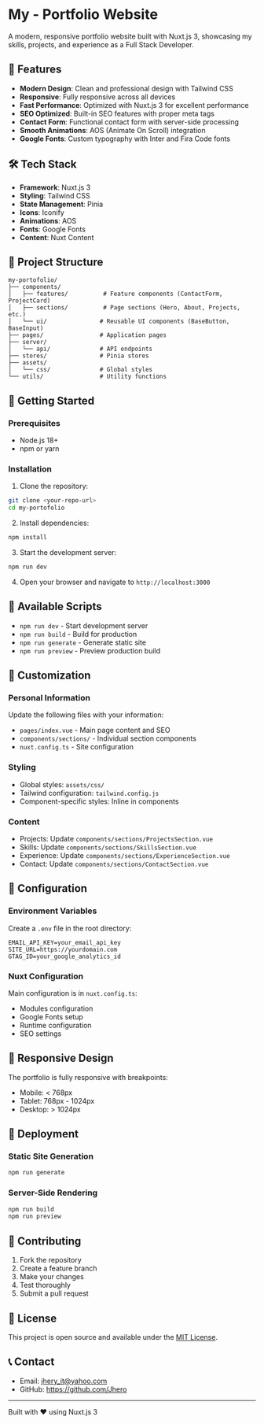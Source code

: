 # My - Portfolio Website

A modern, responsive portfolio website built with Nuxt.js 3, showcasing my skills, projects, and experience as a Full Stack Developer.

## 🚀 Features

- **Modern Design**: Clean and professional design with Tailwind CSS
- **Responsive**: Fully responsive across all devices
- **Fast Performance**: Optimized with Nuxt.js 3 for excellent performance
- **SEO Optimized**: Built-in SEO features with proper meta tags
- **Contact Form**: Functional contact form with server-side processing
- **Smooth Animations**: AOS (Animate On Scroll) integration
- **Google Fonts**: Custom typography with Inter and Fira Code fonts

## 🛠️ Tech Stack

- **Framework**: Nuxt.js 3
- **Styling**: Tailwind CSS
- **State Management**: Pinia
- **Icons**: Iconify
- **Animations**: AOS
- **Fonts**: Google Fonts
- **Content**: Nuxt Content

## 📁 Project Structure

```
my-portofolio/
├── components/
│   ├── features/          # Feature components (ContactForm, ProjectCard)
│   ├── sections/          # Page sections (Hero, About, Projects, etc.)
│   └── ui/               # Reusable UI components (BaseButton, BaseInput)
├── pages/                # Application pages
├── server/
│   └── api/              # API endpoints
├── stores/               # Pinia stores
├── assets/
│   └── css/              # Global styles
└── utils/                # Utility functions
```

## 🚀 Getting Started

### Prerequisites

- Node.js 18+ 
- npm or yarn

### Installation

1. Clone the repository:
```bash
git clone <your-repo-url>
cd my-portofolio
```

2. Install dependencies:
```bash
npm install
```

3. Start the development server:
```bash
npm run dev
```

4. Open your browser and navigate to `http://localhost:3000`

## 📝 Available Scripts

- `npm run dev` - Start development server
- `npm run build` - Build for production
- `npm run generate` - Generate static site
- `npm run preview` - Preview production build

## 🎨 Customization

### Personal Information
Update the following files with your information:
- `pages/index.vue` - Main page content and SEO
- `components/sections/` - Individual section components
- `nuxt.config.ts` - Site configuration

### Styling
- Global styles: `assets/css/`
- Tailwind configuration: `tailwind.config.js`
- Component-specific styles: Inline in components

### Content
- Projects: Update `components/sections/ProjectsSection.vue`
- Skills: Update `components/sections/SkillsSection.vue`
- Experience: Update `components/sections/ExperienceSection.vue`
- Contact: Update `components/sections/ContactSection.vue`

## 🔧 Configuration

### Environment Variables
Create a `.env` file in the root directory:

```env
EMAIL_API_KEY=your_email_api_key
SITE_URL=https://yourdomain.com
GTAG_ID=your_google_analytics_id
```

### Nuxt Configuration
Main configuration is in `nuxt.config.ts`:
- Modules configuration
- Google Fonts setup
- Runtime configuration
- SEO settings

## 📱 Responsive Design

The portfolio is fully responsive with breakpoints:
- Mobile: < 768px
- Tablet: 768px - 1024px
- Desktop: > 1024px

## 🚀 Deployment

### Static Site Generation
```bash
npm run generate
```

### Server-Side Rendering
```bash
npm run build
npm run preview
```

## 🤝 Contributing

1. Fork the repository
2. Create a feature branch
3. Make your changes
4. Test thoroughly
5. Submit a pull request

## 📄 License

This project is open source and available under the [MIT License](LICENSE).

## 📞 Contact

- Email: jhery_it@yahoo.com
- GitHub: https://github.com/Jhero

---

Built with ❤️ using Nuxt.js 3
